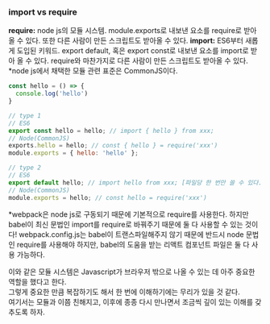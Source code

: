 ### import vs require
**require:** node js의 모듈 시스템. module.exports로 내보낸 요소를 require로 받아 올 수 있다. 또한 다른 사람이 만든 스크립트도 받아올 수 있다.
**import:** ES6부터 새롭게 도입된 키워드. export default, 혹은 export const로 내보낸 요소를 import로 받아 올 수 있다. require와 마찬가지로 다른 사람이 만든 스크립트도 받아올 수 있다.
*node js에서 채택한 모듈 관련 표준은 CommonJS이다.

~~~javascript
const hello = () => {
  console.log('hello')
}

// type 1
// ES6
export const hello = hello; // import { hello } from xxx;
// Node(CommonJS)
exports.hello = hello; // const { hello } = require('xxx')
module.exports = { hello: 'hello' }; 

// type 2
// ES6
export default hello; // import hello from xxx; [파일당 한 번만 쓸 수 있다.]
// Node(CommonJS)
module.exports = hello; // const hello = require('xxx')

~~~

*webpack은 node js로 구동되기 때문에 기본적으로 require를 사용한다. 하지만 babel이 최신 문법인 import를 require로 바꿔주기 때문에 둘 다 사용할 수 있는 것이다! webpack.config.js는 babel이 트랜스파일해주지 않기 때문에 반드시 node 문법인 require를 사용해야 하지만, babel의 도움을 받는 리액트 컴포넌트 파일은 둘 다 사용 가능하다.    
    
이와 같은 모듈 시스템은 Javascript가 브라우저 밖으로 나올 수 있는 데 아주 중요한 역할을 했다고 한다.    
그렇게 중요한 만큼 복잡하기도 해서 한 번에 이해하기에는 무리가 있을 것 같다.    
여기서는 모듈과 이쯤 친해지고, 이후에 종종 다시 만나면서 조금씩 깊이 있는 이해를 갖추도록 하자.    
